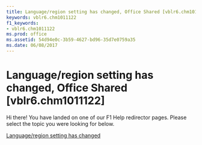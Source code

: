 ```yaml
---
title: Language/region setting has changed, Office Shared [vblr6.chm1011122]
keywords: vblr6.chm1011122
f1_keywords:
- vblr6.chm1011122
ms.prod: office
ms.assetid: 54d94e0c-3b59-4627-bd96-35d7e0759a35
ms.date: 06/08/2017
---
```



# Language/region setting has changed, Office Shared [vblr6.chm1011122]

Hi there! You have landed on one of our F1 Help redirector pages. Please select the topic you were looking for below.

[Language/region setting has changed](http://msdn.microsoft.com/library/0a89b54a-6829-a104-bf3e-1841c204c1dd%28Office.15%29.aspx)

